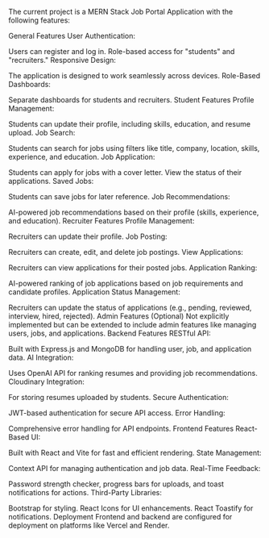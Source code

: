 The current project is a MERN Stack Job Portal Application with the following features:

General Features
User Authentication:

Users can register and log in.
Role-based access for "students" and "recruiters."
Responsive Design:

The application is designed to work seamlessly across devices.
Role-Based Dashboards:

Separate dashboards for students and recruiters.
Student Features
Profile Management:

Students can update their profile, including skills, education, and resume upload.
Job Search:

Students can search for jobs using filters like title, company, location, skills, experience, and education.
Job Application:

Students can apply for jobs with a cover letter.
View the status of their applications.
Saved Jobs:

Students can save jobs for later reference.
Job Recommendations:

AI-powered job recommendations based on their profile (skills, experience, and education).
Recruiter Features
Profile Management:

Recruiters can update their profile.
Job Posting:

Recruiters can create, edit, and delete job postings.
View Applications:

Recruiters can view applications for their posted jobs.
Application Ranking:

AI-powered ranking of job applications based on job requirements and candidate profiles.
Application Status Management:

Recruiters can update the status of applications (e.g., pending, reviewed, interview, hired, rejected).
Admin Features (Optional)
Not explicitly implemented but can be extended to include admin features like managing users, jobs, and applications.
Backend Features
RESTful API:

Built with Express.js and MongoDB for handling user, job, and application data.
AI Integration:

Uses OpenAI API for ranking resumes and providing job recommendations.
Cloudinary Integration:

For storing resumes uploaded by students.
Secure Authentication:

JWT-based authentication for secure API access.
Error Handling:

Comprehensive error handling for API endpoints.
Frontend Features
React-Based UI:

Built with React and Vite for fast and efficient rendering.
State Management:

Context API for managing authentication and job data.
Real-Time Feedback:

Password strength checker, progress bars for uploads, and toast notifications for actions.
Third-Party Libraries:

Bootstrap for styling.
React Icons for UI enhancements.
React Toastify for notifications.
Deployment
Frontend and backend are configured for deployment on platforms like Vercel and Render.